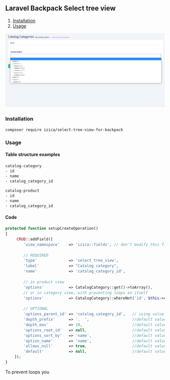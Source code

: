 ## Laravel Backpack Select tree view

1. [Installation](#installation)
2. [Usage](#usage)

![Alt text](screenshots/screenshot.png?raw=true "screenshot")

### Installation

```
composer require izica/select-tree-view-for-backpack
```

### Usage

#### Table structure examples

```
catalog-category
- id
- name
- catalog_category_id
```

```
catalog-product
- id
- name
- catalog_category_id
```

#### Code

```php
protected function setupCreateOperation()
{
     CRUD::addField([
        'view_namespace'    => 'izica::fields', // don't modify this field
        
        // REQUIRED
        'type'              => 'select_tree_view',
        'label'             => "Catalog category",
        'name'              => 'catalog_category_id',
        
        // in product view
        'options'           => CatalogCategory::get()->toArray(),
        // or in category view, with preventing loops on itself
        'options'           => CatalogCategory::whereNot('id', $this->crud->getCurrentEntryId())->get()->toArray(),
   
        // OPTIONAL
        'options_parent_id' => 'catalog_category_id',   // using value from 'name' param by default
        'depth_prefix'      => '.  ',                   //default value
        'depth_max'         => 10,                      //default value
        'options_root_id'   => null,                    //default value
        'options_sort_by'   => 'name',                  //default value
        'option_name'       => 'name',                  //default value
        'allows_null'       => true,                    //default value
        'default'           => null,                    //default value
    ]);
}

```

To prevent loops you